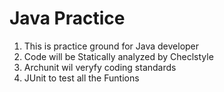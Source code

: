 # Java Practice

1. This is practice ground for Java developer
1. Code will be Statically analyzed by Checlstyle
1. Archunit wil veryfy coding standards
1. JUnit to test all the Funtions
